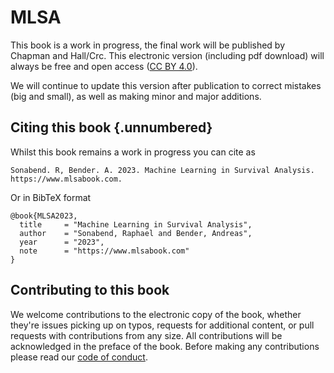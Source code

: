 # MLSA

This book is a work in progress, the final work will be published by Chapman and Hall/Crc.
This electronic version (including pdf download) will always be free and open access ([CC BY 4.0](https://creativecommons.org/licenses/by/4.0/)).

We will continue to update this version after publication to correct mistakes (big and small), as well as making minor and major additions.

## Citing this book {.unnumbered}

Whilst this book remains a work in progress you can cite as

```
Sonabend. R, Bender. A. 2023. Machine Learning in Survival Analysis.
https://www.mlsabook.com.
```

Or in BibTeX format

```
@book{MLSA2023,
  title     = "Machine Learning in Survival Analysis",
  author    = "Sonabend, Raphael and Bender, Andreas",
  year      = "2023",
  note      = "https://www.mlsabook.com"
}
```

## Contributing to this book

We welcome contributions to the electronic copy of the book, whether they're issues picking up on typos, requests for additional content, or pull requests with contributions from any size. All contributions will be acknowledged in the preface of the book. Before making any contributions please read our [code of conduct](https://github.com/RaphaelS1/MLSA/blob/main/.github/CODE_OF_CONDUCT.md).
